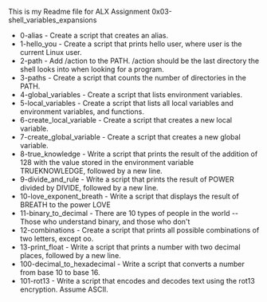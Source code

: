 This is my Readme file for ALX Assignment 0x03-shell_variables_expansions

* 0-alias - Create a script that creates an alias.
* 1-hello_you - Create a script that prints hello user, where user is the current Linux user.
* 2-path - Add /action to the PATH. /action should be the last directory the shell looks into when looking for a program.
* 3-paths - Create a script that counts the number of directories in the PATH.
* 4-global_variables - Create a script that lists environment variables.
* 5-local_variables - Create a script that lists all local variables and environment variables, and functions.
* 6-create_local_variable - Create a script that creates a new local variable.
* 7-create_global_variable - Create a script that creates a new global variable.
* 8-true_knowledge - Write a script that prints the result of the addition of 128 with the value stored in the environment variable TRUEKNOWLEDGE, followed by a new line.
* 9-divide_and_rule - Write a script that prints the result of POWER divided by DIVIDE, followed by a new line.
* 10-love_exponent_breath - Write a script that displays the result of BREATH to the power LOVE
* 11-binary_to_decimal - There are 10 types of people in the world -- Those who understand binary, and those who don't
* 12-combinations - Create a script that prints all possible combinations of two letters, except oo.
* 13-print_float - Write a script that prints a number with two decimal places, followed by a new line.
* 100-decimal_to_hexadecimal - Write a script that converts a number from base 10 to base 16.
* 101-rot13 - Write a script that encodes and decodes text using the rot13 encryption. Assume ASCII.
